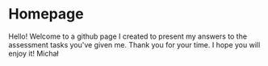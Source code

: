 # Homepage


Hello! 
Welcome to a github page I created to present my answers to the assessment tasks you've given me. Thank you for your time. I hope you will enjoy it! 
Michał